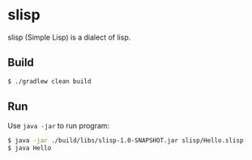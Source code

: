 # slisp

slisp (Simple Lisp) is a dialect of lisp.

## Build

```bash
$ ./gradlew clean build
```

## Run

Use `java -jar` to run program: 

```bash
$ java -jar ./build/libs/slisp-1.0-SNAPSHOT.jar slisp/Hello.slisp
$ java Hello
```

